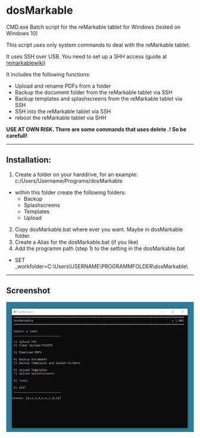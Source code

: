 # dosMarkable
CMD.exe Batch script for the reMarkable tablet for Windows (tested on Windows 10)

This script uses only system commands to deal with the reMarkable tablet.

It uses SSH over USB. You need to set up a SHH access (guide at [remarkablewiki](https://remarkablewiki.com/tech/ssh))

It includes the following functions:
- Upload and rename PDFs from a folder
- Backup the document folder from the reMarkable tablet via SSH
- Backup templates and splashscreens from the reMarkable tablet via SSH
- SSH into the reMarkable tablet via SSH
- reboot the reMarkable tablet via SHH

**USE AT OWN RISK. There are some commands that uses delete *.*! So be carefull!**

---
## Installation:

1) Create a folder on your harddrive, for an example: c:/Users/Username/Programs/dosMarkable
- within this folder create the following folders:
  - Backup
  - Splashscreens
  - Templates
  - Upload
2) Copy dosMarkable.bat where ever you want. Maybe in dosMarkable folder.
3) Create a Alias for the dosMarkable.bat (if you like)
4) Add the programm path (step 1) to the setting in the dosMarkable.bat
- SET _workfolder=C:\Users\USERNAME\PROGRAMMFOLDER\dosMarkable\

---
## Screenshot
![Screenshot](screenshot.jpg)

